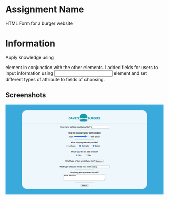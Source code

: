 # Assignment Name

HTML Form for a burger website

# Information

Apply knowledge using <form> element in conjunction with the other elements. I added fields for users to input information using <input> element and set different types of attribute to fields of choosing.

## Screenshots
![Burger website](./dburger.png)


